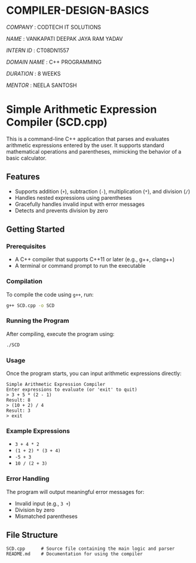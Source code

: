 # COMPILER-DESIGN-BASICS

*COMPANY* : CODTECH IT SOLUTIONS

*NAME* : VANKAPATI DEEPAK JAYA RAM YADAV

*INTERN ID* : CT08DN1557

*DOMAIN NAME* : C++ PROGRAMMING

*DURATION* : 8 WEEKS

*MENTOR* : NEELA SANTOSH

# Simple Arithmetic Expression Compiler (SCD.cpp)

This is a command-line C++ application that parses and evaluates arithmetic expressions entered by the user. It supports standard mathematical operations and parentheses, mimicking the behavior of a basic calculator.

## Features

- Supports addition (`+`), subtraction (`-`), multiplication (`*`), and division (`/`)
- Handles nested expressions using parentheses
- Gracefully handles invalid input with error messages
- Detects and prevents division by zero

## Getting Started

### Prerequisites

- A C++ compiler that supports C++11 or later (e.g., g++, clang++)
- A terminal or command prompt to run the executable

### Compilation

To compile the code using `g++`, run:

```bash
g++ SCD.cpp -o SCD
````

### Running the Program

After compiling, execute the program using:

```bash
./SCD
```

### Usage

Once the program starts, you can input arithmetic expressions directly:

```
Simple Arithmetic Expression Compiler
Enter expressions to evaluate (or 'exit' to quit)
> 3 + 5 * (2 - 1)
Result: 8
> (10 + 2) / 4
Result: 3
> exit
```

### Example Expressions

* `3 + 4 * 2`
* `(1 + 2) * (3 + 4)`
* `-5 + 3`
* `10 / (2 + 3)`

### Error Handling

The program will output meaningful error messages for:

* Invalid input (e.g., `3 +`)
* Division by zero
* Mismatched parentheses

## File Structure

```
SCD.cpp      # Source file containing the main logic and parser
README.md    # Documentation for using the compiler
```
